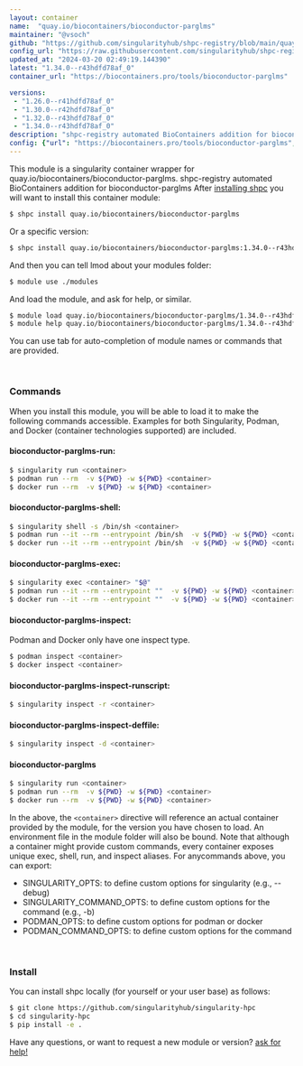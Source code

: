 ```yaml
---
layout: container
name:  "quay.io/biocontainers/bioconductor-parglms"
maintainer: "@vsoch"
github: "https://github.com/singularityhub/shpc-registry/blob/main/quay.io/biocontainers/bioconductor-parglms/container.yaml"
config_url: "https://raw.githubusercontent.com/singularityhub/shpc-registry/main/quay.io/biocontainers/bioconductor-parglms/container.yaml"
updated_at: "2024-03-20 02:49:19.144390"
latest: "1.34.0--r43hdfd78af_0"
container_url: "https://biocontainers.pro/tools/bioconductor-parglms"

versions:
 - "1.26.0--r41hdfd78af_0"
 - "1.30.0--r42hdfd78af_0"
 - "1.32.0--r43hdfd78af_0"
 - "1.34.0--r43hdfd78af_0"
description: "shpc-registry automated BioContainers addition for bioconductor-parglms"
config: {"url": "https://biocontainers.pro/tools/bioconductor-parglms", "maintainer": "@vsoch", "description": "shpc-registry automated BioContainers addition for bioconductor-parglms", "latest": {"1.34.0--r43hdfd78af_0": "sha256:f22e748615f019547bd5e2b16e793915c8ca22606aa8a735ff5ab59a5853e333"}, "tags": {"1.26.0--r41hdfd78af_0": "sha256:af0cad4bd815a9264b8d39a23f55551949ddfcc4089fbc7b2c8c21e11fc1349c", "1.30.0--r42hdfd78af_0": "sha256:1089fd3cddbb2b94eb040cabee86774f8f83f77b9a4a74defa7a744b55fe7a2a", "1.32.0--r43hdfd78af_0": "sha256:dc97577ea9afa1056d0cd098c457699a144e6e0927e6bd1e0f3254a43efafe95", "1.34.0--r43hdfd78af_0": "sha256:f22e748615f019547bd5e2b16e793915c8ca22606aa8a735ff5ab59a5853e333"}, "docker": "quay.io/biocontainers/bioconductor-parglms"}
---
```


This module is a singularity container wrapper for quay.io/biocontainers/bioconductor-parglms.
shpc-registry automated BioContainers addition for bioconductor-parglms
After [installing shpc](#install) you will want to install this container module:


```bash
$ shpc install quay.io/biocontainers/bioconductor-parglms
```

Or a specific version:

```bash
$ shpc install quay.io/biocontainers/bioconductor-parglms:1.34.0--r43hdfd78af_0
```

And then you can tell lmod about your modules folder:

```bash
$ module use ./modules
```

And load the module, and ask for help, or similar.

```bash
$ module load quay.io/biocontainers/bioconductor-parglms/1.34.0--r43hdfd78af_0
$ module help quay.io/biocontainers/bioconductor-parglms/1.34.0--r43hdfd78af_0
```

You can use tab for auto-completion of module names or commands that are provided.

<br>

### Commands

When you install this module, you will be able to load it to make the following commands accessible.
Examples for both Singularity, Podman, and Docker (container technologies supported) are included.

#### bioconductor-parglms-run:

```bash
$ singularity run <container>
$ podman run --rm  -v ${PWD} -w ${PWD} <container>
$ docker run --rm  -v ${PWD} -w ${PWD} <container>
```

#### bioconductor-parglms-shell:

```bash
$ singularity shell -s /bin/sh <container>
$ podman run --it --rm --entrypoint /bin/sh  -v ${PWD} -w ${PWD} <container>
$ docker run --it --rm --entrypoint /bin/sh  -v ${PWD} -w ${PWD} <container>
```

#### bioconductor-parglms-exec:

```bash
$ singularity exec <container> "$@"
$ podman run --it --rm --entrypoint ""  -v ${PWD} -w ${PWD} <container> "$@"
$ docker run --it --rm --entrypoint ""  -v ${PWD} -w ${PWD} <container> "$@"
```

#### bioconductor-parglms-inspect:

Podman and Docker only have one inspect type.

```bash
$ podman inspect <container>
$ docker inspect <container>
```

#### bioconductor-parglms-inspect-runscript:

```bash
$ singularity inspect -r <container>
```

#### bioconductor-parglms-inspect-deffile:

```bash
$ singularity inspect -d <container>
```



#### bioconductor-parglms

```bash
$ singularity run <container>
$ podman run --rm  -v ${PWD} -w ${PWD} <container>
$ docker run --rm  -v ${PWD} -w ${PWD} <container>
```


In the above, the `<container>` directive will reference an actual container provided
by the module, for the version you have chosen to load. An environment file in the
module folder will also be bound. Note that although a container
might provide custom commands, every container exposes unique exec, shell, run, and
inspect aliases. For anycommands above, you can export:

 - SINGULARITY_OPTS: to define custom options for singularity (e.g., --debug)
 - SINGULARITY_COMMAND_OPTS: to define custom options for the command (e.g., -b)
 - PODMAN_OPTS: to define custom options for podman or docker
 - PODMAN_COMMAND_OPTS: to define custom options for the command

<br>

### Install

You can install shpc locally (for yourself or your user base) as follows:

```bash
$ git clone https://github.com/singularityhub/singularity-hpc
$ cd singularity-hpc
$ pip install -e .
```

Have any questions, or want to request a new module or version? [ask for help!](https://github.com/singularityhub/singularity-hpc/issues)